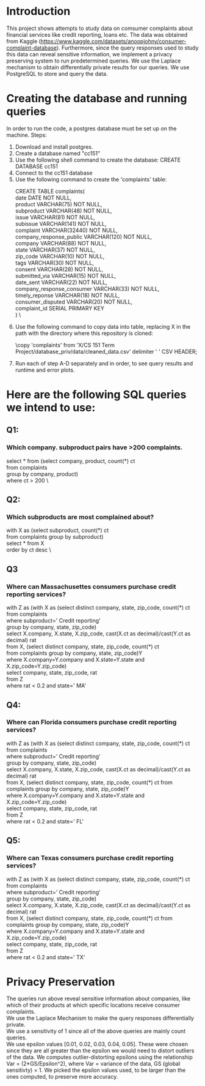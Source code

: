 # Introduction
This project shows attempts to study data on comsumer complaints about financial services like credit reporting, loans etc. The data was obtained from Kaggle (https://www.kaggle.com/datasets/anoopjohny/consumer-complaint-database). Furthermore, since the query responses used to study this data can reveal sensitive information, we implement a privacy preserving system to run predetermined queries. We use the Laplace mechanism to obtain differentially private results for our queries. We use PostgreSQL to store and query the data.

# Creating the database and running queries
In order to run the code, a postgres database must be set up on the machine. 
Steps:
<ol>
<li> Download and install postgres.
<li> Create a database named "cc151"
<li> Use the following shell command to create the database:
CREATE DATABASE cc151
<li> Connect to the cc151 database
<li> Use the following command to create the 'complaints' table:

CREATE TABLE complaints( \
    date DATE NOT NULL, \
    product VARCHAR(75) NOT NULL, \
    subproduct VARCHAR(48) NOT NULL, \
    issue VARCHAR(81) NOT NULL, \
    subissue VARCHAR(141) NOT NULL, \
    complaint VARCHAR(32440) NOT NULL, \
    company_response_public VARCHAR(120) NOT NULL, \
    company VARCHAR(88) NOT NULL, \
    state VARCHAR(37) NOT NULL, \
    zip_code VARCHAR(10) NOT NULL, \
    tags VARCHAR(30) NOT NULL, \
    consent VARCHAR(28) NOT NULL, \
    submitted_via VARCHAR(15) NOT NULL, \
    date_sent VARCHAR(22) NOT NULL, \
    company_response_consumer VARCHAR(33) NOT NULL, \
    timely_reponse VARCHAR(18) NOT NULL, \
    consumer_disputed VARCHAR(20) NOT NULL, \
    complaint_id SERIAL PRIMARY KEY \
    ) \

<li> Use the following command to copy data into table, replacing X in the path with the directory where this repository is cloned:

\copy 'complaints' from 'X/CS 151 Term Project/database_priv/data/cleaned_data.csv' delimiter ' ' CSV HEADER;

<li> Run each of step A-D separately and in order, to see query results and runtime and error plots.
</ol>

# Here are the following SQL queries we intend to use:

## Q1:
### Which company. subproduct pairs have >200 complaints.
select * from (select company, product, count(\*) ct \
from complaints \
group by company, product) \
where ct > 200 \

## Q2:
### Which subproducts are most complained about?    
with X as (select subproduct, count(\*) ct \
		  from complaints group by subproduct) \
select * from X \
order by ct desc \

## Q3
### Where can Massachusettes consumers purchase credit reporting services?
with Z as (with X as (select distinct company, state, zip_code, count(\*) ct \
from complaints \
where subproduct=' Credit reporting' \
		  group by company, state, zip_code) \
select X.company, X.state, X.zip_code, cast(X.ct as decimal)/cast(Y.ct as decimal) rat \
from X, (select distinct company, state, zip_code, count(\*) ct \
from complaints group by company, state, zip_code)Y \
where X.company=Y.company and X.state=Y.state and X.zip_code=Y.zip_code) \
select company, state, zip_code, rat \
from Z \
where rat < 0.2 and state=' MA'

## Q4: 
### Where can Florida consumers purchase credit reporting services?
with Z as (with X as (select distinct company, state, zip_code, count(\*) ct from
complaints \
where subproduct=' Credit reporting' \
		  group by company, state, zip_code) \
select X.company, X.state, X.zip_code, cast(X.ct as decimal)/cast(Y.ct as decimal) rat \
from X, (select distinct company, state, zip_code, count(\*) ct from \
complaints group by company, state, zip_code)Y \
where X.company=Y.company and X.state=Y.state and X.zip_code=Y.zip_code) \
select company, state, zip_code, rat \
from Z \
where rat < 0.2 and state=' FL'

## Q5: 
### Where can Texas consumers purchase credit reporting services?

with Z as (with X as (select distinct company, state, zip_code, count(\*) ct from
complaints  \
where subproduct=' Credit reporting' \
		  group by company, state, zip_code) \
select X.company, X.state, X.zip_code, cast(X.ct as decimal)/cast(Y.ct as decimal) rat \
from X, (select distinct company, state, zip_code, count(\*) ct from \
complaints group by company, state, zip_code)Y \
where X.company=Y.company and X.state=Y.state and X.zip_code=Y.zip_code) \
select company, state, zip_code, rat \
from Z \
where rat < 0.2 and state=' TX'

# Privacy Preservation
The queries run above reveal sensitive information about companies, like which of their products at which specific locations receive consumer complaints. \
We use the Laplace Mechanism to make the query responses differentially private. \
We use a sensitivity of 1 since all of the above queries are mainly count queries. \
We use epsilon values [0.01, 0.02, 0.03, 0.04, 0.05]. These were chosen since they are all greater than the epsilon we would need to distort outliers of the data. We computes outlier-distorting epsilons using the relationship Var = (2*GS/Epsilon^2), where Var = variance of the data, GS (global sensitivty) = 1. We picked the epsilon values used, to be larger than the ones computed, to preserve more accuracy.

